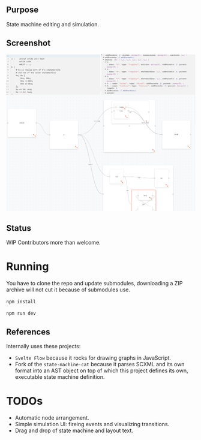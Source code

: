 ## Purpose
State machine editing and simulation.

## Screenshot
![alt text](https://github.com/LemiBijafra/strict-state/blob/main/screenshot.png?raw=true)

## Status
WIP
Contributors more than welcome.

# Running
You have to clone the repo and update submodules, downloading a ZIP archive will not cut it because of submodules use.

`npm install`

`npm run dev`

## References
Internally uses these projects:
- `Svelte Flow` because it rocks for drawing graphs in JavaScript.
- Fork of the `state-machine-cat` because it parses SCXML and its own format into an AST object on top of which this project defines its own, executable state machine definition.

# TODOs

- Automatic node arrangement.
- Simple simulation UI: fireing events and visualizing transitions.
- Drag and drop of state machine and layout text.